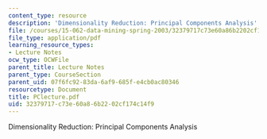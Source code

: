```yaml
---
content_type: resource
description: 'Dimensionality Reduction: Principal Components Analysis'
file: /courses/15-062-data-mining-spring-2003/32379717c73e60a86b2202cf174c14f9_PClecture.pdf
file_type: application/pdf
learning_resource_types:
- Lecture Notes
ocw_type: OCWFile
parent_title: Lecture Notes
parent_type: CourseSection
parent_uid: 07f6fc92-83da-6af9-685f-e4cb0ac80346
resourcetype: Document
title: PClecture.pdf
uid: 32379717-c73e-60a8-6b22-02cf174c14f9
---
```

Dimensionality Reduction: Principal Components Analysis

